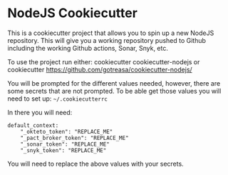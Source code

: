 # NodeJS Cookiecutter

This is a cookiecutter project that allows you to spin up a new NodeJS repository.  This will give you a working repository pushed to Github including the working Github actions, Sonar, Snyk, etc.

To use the project run either:
cookiecutter cookiecutter-nodejs
or
cookiecutter https://github.com/gotreasa/cookiecutter-nodejs/

You will be prompted for the different values needed, however, there are some secrets that are not prompted.  To be able get those values you will need to set up:
`~/.cookiecutterrc`

In there you will need:

```properties
default_context:
    "_okteto_token": "REPLACE_ME"
    "_pact_broker_token": "REPLACE_ME"
    "_sonar_token": "REPLACE_ME"
    "_snyk_token": "REPLACE_ME"
```

You will need to replace the above values with your secrets.